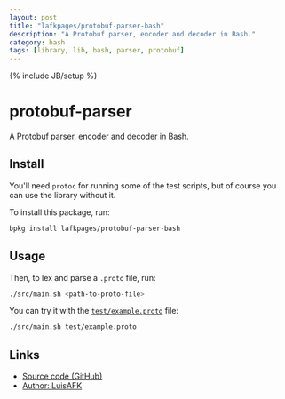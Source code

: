 ```yaml
---
layout: post
title: "lafkpages/protobuf-parser-bash"
description: "A Protobuf parser, encoder and decoder in Bash."
category: bash
tags: [library, lib, bash, parser, protobuf]
---
```


{% include JB/setup %}

# protobuf-parser

A Protobuf parser, encoder and decoder in Bash.

## Install

You'll need `protoc` for running some of the test scripts, but of course
you can use the library without it.

To install this package, run:

```bash
bpkg install lafkpages/protobuf-parser-bash
```

## Usage

Then, to lex and parse a `.proto` file, run:

```bash
./src/main.sh <path-to-proto-file>
```

You can try it with the [`test/example.proto`](#test/example.proto) file:

```bash
./src/main.sh test/example.proto
```

## Links

- [Source code (GitHub)](https://github.com/lafkpages/protobuf-parser-bash)
- [Author: LuisAFK](https://github.com/lafkpages)
